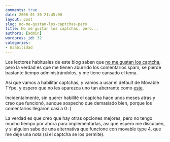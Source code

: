 ```yaml
---
comments: true
date: 2008-01-30 21:45:00
layout: post
slug: no-me-gustan-los-captchas-pero
title: No me gustan los captchas, pero...
authors: [admin]
wordpress_id: 32
categories:
- Usabilidad
---
```


Los lectores habituales de este blog saben que [no me gustan los captcha](/2005/10/turing_inverso_y_accesibilidad.html), pero la verdad es que me tienen aburrido los comentarios spam, se pierde bastante tiempo administrándolos, y me tiene cansado el tema.

Así que vamos a habilitar captchas, y vamos a usar el default de Movable TYpe, y espero que no les aparezca uno tan aberrante como [este](/2007/05/no_a_los_captcha.html).

Incidentalmente, sin querer habilité el captcha hace unos meses atrás y creo que funcionó, aunque sospecho que demasiado bien, porque los comentarios llegaron casi a 0 :(

La verdad es que creo que hay otras opciones mejores, pero no tengo mucho tiempo por ahora para implementarlas, así que espero me disculpen, y si alguien sabe de una alternativa que funcione con movable type 4, que me deje una nota (si el captcha se los permite).



